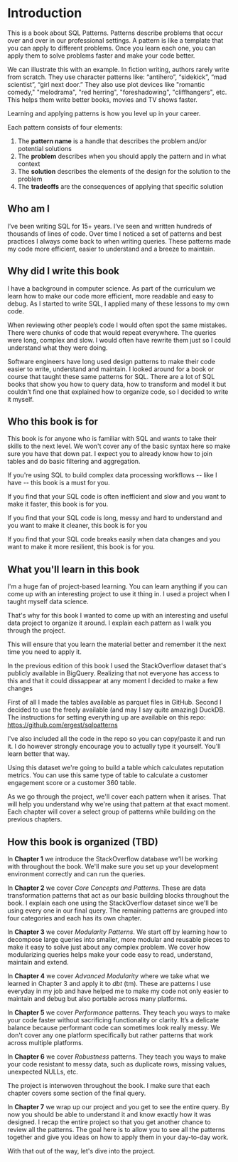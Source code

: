 # Introduction
This is a book about SQL Patterns. Patterns describe problems that occur over and over in our professional settings. A pattern is like a template that you can apply to different problems. Once you learn each one, you can apply them to solve problems faster and make your code better.

We can illustrate this with an example. In fiction writing, authors rarely write from scratch. They use character patterns like: “antihero”, “sidekick”, “mad scientist”, “girl next door.” They also use plot devices like "romantic comedy," "melodrama", "red herring", "foreshadowing", "cliffhangers", etc. This helps them write better books, movies and TV shows faster.

Learning and applying patterns is how you level up in your career.

Each pattern consists of four elements:

1. The **pattern name** is a handle that describes the problem and/or potential solutions
2. The **problem** describes when you should apply the pattern and in what context
3. The **solution** describes the elements of the design for the solution to the problem
4. The **tradeoffs** are the consequences of applying that specific solution

## Who am I
I’ve been writing SQL for 15+ years. I’ve seen and written hundreds of thousands of lines of code. Over time I noticed a set of patterns and best practices I always come back to when writing queries. These patterns made my code more efficient, easier to understand and a breeze to maintain.

## Why did I write this book
I have a background in computer science. As part of the curriculum we learn how to make our code more efficient, more readable and easy to debug. As I started to write SQL, I applied many of these lessons to my own code.

When reviewing other people’s code I would often spot the same mistakes. There were chunks of code that would repeat everywhere. The queries were long, complex and slow. I would often have rewrite them just so I could understand what they were doing.

Software engineers have long used design patterns to make their code easier to write, understand and maintain. I looked around for a book or course that taught these same patterns for SQL. There are a lot of SQL books that show you how to query data, how to transform and model it but couldn’t find one that explained how to organize code, so I decided to write it myself.

## Who this book is for
This book is for anyone who is familiar with SQL and wants to take their skills to the next level. We won't cover any of the basic syntax here so make sure you have that down pat. I expect you to already know how to join tables and do basic filtering and aggregation.

If you're using SQL to build complex data processing workflows -- like I have -- this book is a must for you.

If you find that your SQL code is often inefficient and slow and you want to make it faster, this book is for you.

If you find that your SQL code is long, messy and hard to understand and you want to make it cleaner, this book is for you

If you find that your SQL code breaks easily when data changes and you want to make it more resilient, this book is for you.

## What you'll learn in this book
I'm a huge fan of project-based learning. You can learn anything if you can come up with an interesting project to use it thing in. I used a project when I taught myself data science.

That's why for this book I wanted to come up with an interesting and useful data project to organize it around. I explain each pattern as I walk you through the project.

This will ensure that you learn the material better and remember it the next time you need to apply it.

In the previous edition of this book I used the StackOverflow dataset that's publicly available in BigQuery. Realizing that not everyone has access to this and that it could dissappear at any moment I decided to make a few changes

First of all I made the tables available as parquet files in GitHub. Second I decided to use the freely available (and may I say quite amazing) DuckDB. The instructions for setting everything up are available on this repo: https://github.com/ergest/sqlpatterns

I've also included all the code in the repo so you can copy/paste it and run it. I do however strongly encourage you to actually type it yourself. You'll learn better that way.

Using this dataset we're going to build a table which calculates reputation metrics. You can use this same type of table to calculate a customer engagement score or a customer 360 table.

As we go through the project, we'll cover each pattern when it arises. That will help you understand why we're using that pattern at that exact moment. Each chapter will cover a select group of patterns while building on the previous chapters.

## How this book is organized (TBD)
In **Chapter 1** we introduce the StackOverflow database we'll be working with throughout the book. We'll make sure you set up your development environment correctly and can run the queries.

In **Chapter 2** we cover *Core Concepts and Patterns*. These are data transformation patterns that act as our basic building blocks throughout the book. I explain each one using the StackOverflow dataset since we'll be using every one in our final query. The remaining patterns are grouped into four categories and each has its own chapter.

In **Chapter 3** we cover *Modularity Patterns*. We start off by learning how to decompose large queries into smaller, more modular and reusable pieces to make it easy to solve just about any complex problem. We cover how modularizing queries helps make your code easy to read, understand, maintain and extend.

In **Chapter 4** we cover *Advanced Modularity* where we take what we learned in Chapter 3 and apply it to *dbt* (tm). These are patterns I use everyday in my job and have helped me to make my code not only easier to maintain and debug but also portable across many platforms.

In **Chapter 5** we cover *Performance* patterns. They teach you ways to make your code faster without sacrificing functionality or clarity. It’s a delicate balance because performant code can sometimes look really messy. We don't cover any one platform specifically but rather patterns that work across multiple platforms.

In **Chapter 6** we cover *Robustness* patterns. They teach you ways to make your code resistant to messy data, such as duplicate rows, missing values, unexpected NULLs, etc.

The project is interwoven throughout the book. I make sure that each chapter covers some section of the final query.

In **Chapter 7** we wrap up our project and you get to see the entire query. By now you should be able to understand it and know exactly how it was designed. I recap the entire project so that you get another chance to review all the patterns. The goal here is to allow you to see all the patterns together and give you ideas on how to apply them in your day-to-day work.

With that out of the way, let's dive into the project.
